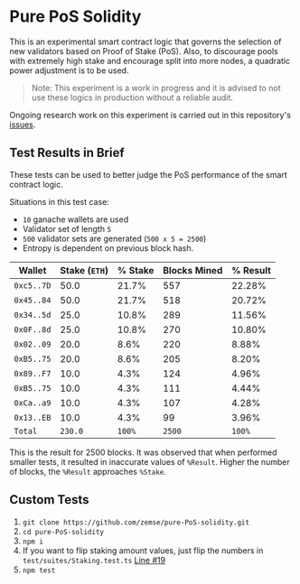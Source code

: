 # Pure PoS Solidity

This is an experimental smart contract logic that governs the selection of new validators based on Proof of Stake (PoS). Also, to discourage pools with extremely high stake and encourage split into more nodes, a quadratic power adjustment is to be used.

> Note: This experiment is a work in progress and it is advised to not use these logics in production without a reliable audit.

Ongoing research work on this experiment is carried out in this repository's [issues](https://github.com/zemse/pure-PoS-solidity/issues).

## Test Results in Brief

These tests can be used to better judge the PoS performance of the smart contract logic.

Situations in this test case:

- `10` ganache wallets are used
- Validator set of length `5`
- `500` validator sets are generated (`500 x 5 = 2500`)
- Entropy is dependent on previous block hash.

| Wallet     | Stake (`ETH`) | % Stake | Blocks Mined | % Result |
| ---------- | ------------- | ------- | ------------ | -------- |
| `0xc5..7D` | 50.0          | 21.7%   | 557          | 22.28%   |
| `0x45..84` | 50.0          | 21.7%   | 518          | 20.72%   |
| `0x34..5d` | 25.0          | 10.8%   | 289          | 11.56%   |
| `0x0F..8d` | 25.0          | 10.8%   | 270          | 10.80%   |
| `0x02..09` | 20.0          | 8.6%    | 220          | 8.88%    |
| `0xB5..75` | 20.0          | 8.6%    | 205          | 8.20%    |
| `0x89..F7` | 10.0          | 4.3%    | 124          | 4.96%    |
| `0xB5..75` | 10.0          | 4.3%    | 111          | 4.44%    |
| `0xCa..a9` | 10.0          | 4.3%    | 107          | 4.28%    |
| `0x13..EB` | 10.0          | 4.3%    | 99           | 3.96%    |
| `Total`    | `230.0`       | `100%`  | `2500`       | `100%`   |

This is the result for 2500 blocks. It was observed that when performed smaller tests, it resulted in inaccurate values of `%Result`. Higher the number of blocks, the `%Result` approaches `%Stake`.

## Custom Tests

1. `git clone https://github.com/zemse/pure-PoS-solidity.git`
2. `cd pure-PoS-solidity`
3. `npm i`
4. If you want to flip staking amount values, just flip the numbers in `test/suites/Staking.test.ts` [Line #19](https://github.com/zemse/pure-PoS-solidity/blob/master/test/suites/Staking.test.ts#L17-L28)
5. `npm test`
